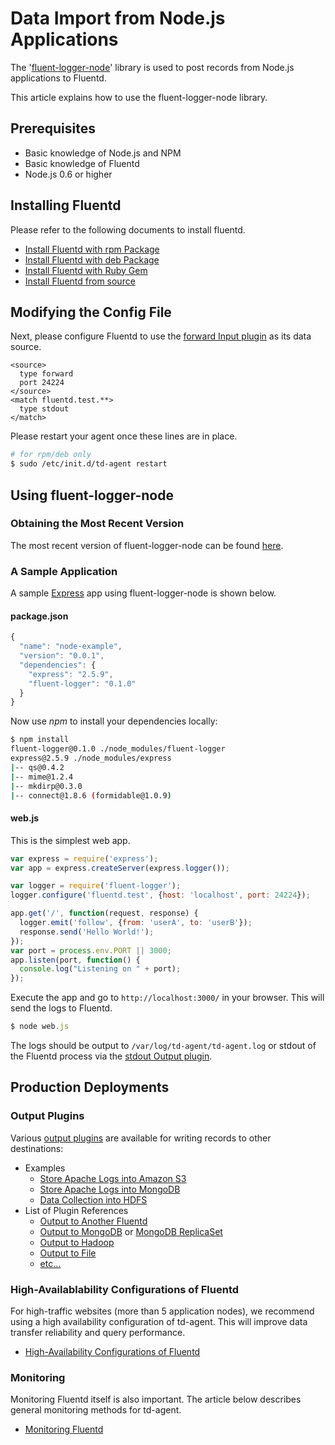 # Data Import from Node.js Applications

The '[fluent-logger-node](https://github.com/fluent/fluent-logger-node)' library is used to post records from Node.js applications to Fluentd.

This article explains how to use the fluent-logger-node library.

## Prerequisites

  * Basic knowledge of Node.js and NPM
  * Basic knowledge of Fluentd
  * Node.js 0.6 or higher

## Installing Fluentd

Please refer to the following documents to install fluentd.

* [Install Fluentd with rpm Package](install-by-rpm)
* [Install Fluentd with deb Package](install-by-deb)
* [Install Fluentd with Ruby Gem](install-by-gem)
* [Install Fluentd from source](install-from-source)

## Modifying the Config File

Next, please configure Fluentd to use the [forward Input plugin](in_forward) as its data source.


    <source>
      type forward
      port 24224
    </source>
    <match fluentd.test.**>
      type stdout
    </match>

Please restart your agent once these lines are in place.

```bash
# for rpm/deb only
$ sudo /etc/init.d/td-agent restart
```

## Using fluent-logger-node

### Obtaining the Most Recent Version

The most recent version of fluent-logger-node can be found [here](http://search.npmjs.org/#/fluent-logger).

### A Sample Application

A sample [Express](http://expressjs.com/) app using fluent-logger-node is shown below.

#### package.json

```javascript
{
  "name": "node-example",
  "version": "0.0.1",
  "dependencies": {
    "express": "2.5.9",
    "fluent-logger": "0.1.0"
  }
}
```

Now use *npm* to install your dependencies locally:

```bash
$ npm install
fluent-logger@0.1.0 ./node_modules/fluent-logger
express@2.5.9 ./node_modules/express
|-- qs@0.4.2
|-- mime@1.2.4
|-- mkdirp@0.3.0
|-- connect@1.8.6 (formidable@1.0.9)
```

#### web.js

This is the simplest web app.

```javascript
var express = require('express');
var app = express.createServer(express.logger());

var logger = require('fluent-logger');
logger.configure('fluentd.test', {host: 'localhost', port: 24224});

app.get('/', function(request, response) {
  logger.emit('follow', {from: 'userA', to: 'userB'});
  response.send('Hello World!');
});
var port = process.env.PORT || 3000;
app.listen(port, function() {
  console.log("Listening on " + port);
});
```

Execute the app and go to `http://localhost:3000/` in your browser. This will send the logs to Fluentd.

```javascript
$ node web.js
```

The logs should be output to `/var/log/td-agent/td-agent.log` or stdout of the Fluentd process via the [stdout Output plugin](out_stdout).

## Production Deployments

### Output Plugins

Various [output plugins](output-plugin-overview) are available for writing records to other destinations:

* Examples
  * [Store Apache Logs into Amazon S3](apache-to-s3)
  * [Store Apache Logs into MongoDB](apache-to-mongodb)
  * [Data Collection into HDFS](http-to-hdfs)
* List of Plugin References
  * [Output to Another Fluentd](out_forward)
  * [Output to MongoDB](out_mongo) or [MongoDB ReplicaSet](out_mongo_replset)
  * [Output to Hadoop](out_webhdfs)
  * [Output to File](out_file)
  * [etc...](http://fluentd.org/plugin/)

### High-Availablability Configurations of Fluentd

For high-traffic websites (more than 5 application nodes), we recommend using a high availability configuration of td-agent. This will improve data transfer reliability and query performance.

* [High-Availability Configurations of Fluentd](high-availability)

### Monitoring

Monitoring Fluentd itself is also important. The article below describes general monitoring methods for td-agent.

* [Monitoring Fluentd](monitoring)
